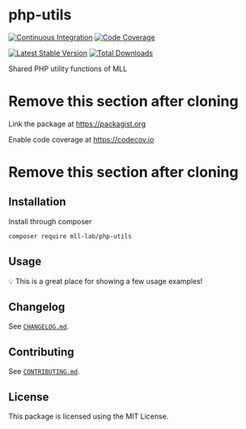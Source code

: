 # php-utils

[![Continuous Integration](https://github.com/mll-lab/php-utils/workflows/Continuous%20Integration/badge.svg)](https://github.com/mll-lab/php-utils/actions)
[![Code Coverage](https://codecov.io/gh/mll-lab/php-utils/branch/master/graph/badge.svg)](https://codecov.io/gh/mll-lab/php-utils)

[![Latest Stable Version](https://poser.pugx.org/mll-lab/php-utils/v/stable)](https://packagist.org/packages/mll-lab/php-utils)
[![Total Downloads](https://poser.pugx.org/mll-lab/php-utils/downloads)](https://packagist.org/packages/mll-lab/php-utils)

Shared PHP utility functions of MLL

# Remove this section after cloning

Link the package at https://packagist.org

Enable code coverage at https://codecov.io

# Remove this section after cloning

## Installation

Install through composer

```sh
composer require mll-lab/php-utils
```

## Usage

:bulb: This is a great place for showing a few usage examples!

## Changelog

See [`CHANGELOG.md`](CHANGELOG.md).

## Contributing

See [`CONTRIBUTING.md`](.github/CONTRIBUTING.md).

## License

This package is licensed using the MIT License.
